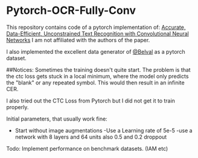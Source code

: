# Pytorch-OCR-Fully-Conv

This repository contains code of a pytorch implementation of: 
[Accurate, Data-Efficient, Unconstrained Text Recognition with Convolutional Neural Networks](https://arxiv.org/abs/1812.11894)
I am not affiliated with the authors of the paper. 

I also implemented the excellent data generator of [@Belval](https://github.com/Belval/TextRecognitionDataGenerator) as a pytorch dataset. 

##Notices: 
Sometimes the training doesn't quite start. The problem is that the ctc loss gets stuck in a local minimum, where the model only predicts the "blank" or any repeated symbol. This would then result in an infinite CER. 

I also tried out the CTC Loss from Pytorch but I did not get it to train properly. 

Initial parameters, that usually work fine: 
- Start without image augmentations
-Use a Learning rate of 5e-5 
-use a network with 8 layers and 64 units also 0.5 and 0.2  droppout 



Todo: 
Implement performance on benchmark datasets. (IAM etc) 


